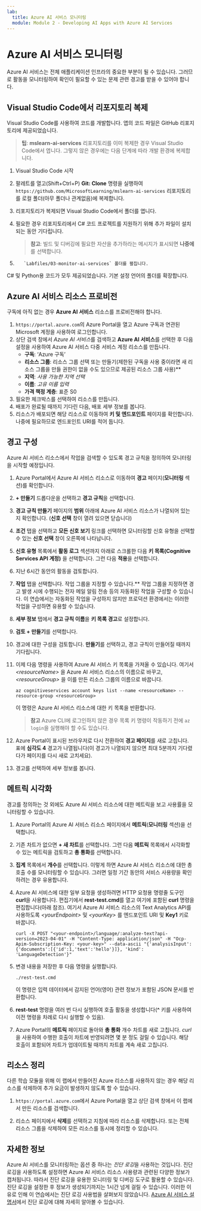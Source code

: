 ```yaml
---
lab:
  title: Azure AI 서비스 모니터링
  module: Module 2 - Developing AI Apps with Azure AI Services
---
```


# Azure AI 서비스 모니터링

Azure AI 서비스는 전체 애플리케이션 인프라의 중요한 부분이 될 수 있습니다. 그러므로 활동을 모니터링하여 확인이 필요할 수 있는 문제 관련 경고를 받을 수 있어야 합니다.

## Visual Studio Code에서 리포지토리 복제

Visual Studio Code를 사용하여 코드를 개발합니다. 앱의 코드 파일은 GitHub 리포지토리에 제공되었습니다.

> **팁**: **mslearn-ai-services** 리포지토리를 이미 복제한 경우 Visual Studio Code에서 엽니다. 그렇지 않은 경우에는 다음 단계에 따라 개발 환경에 복제합니다.

1. Visual Studio Code 시작
2. 팔레트를 열고(Shift+Ctrl+P) **Git: Clone** 명령을 실행하여 `https://github.com/MicrosoftLearning/mslearn-ai-services` 리포지토리를 로컬 폴더(아무 폴더나 관계없음)에 복제합니다.
3. 리포지토리가 복제되면 Visual Studio Code에서 폴더를 엽니다.
4. 필요한 경우 리포지토리에서 C# 코드 프로젝트를 지원하기 위해 추가 파일이 설치되는 동안 기다립니다.

    > **참고**: 빌드 및 디버깅에 필요한 자산을 추가하라는 메시지가 표시되면 **나중에**를 선택합니다.

5. 
          `Labfiles/03-monitor-ai-services` 폴더를 펼칩니다.

C# 및 Python용 코드가 모두 제공되었습니다. 기본 설정 언어의 폴더를 확장합니다.

## Azure AI 서비스 리소스 프로비전

구독에 아직 없는 경우 **Azure AI 서비스** 리소스를 프로비전해야 합니다.

1. `https://portal.azure.com`의 Azure Portal을 열고 Azure 구독과 연관된 Microsoft 계정을 사용하여 로그인합니다.
2. 상단 검색 창에서 *Azure AI 서비스*를 검색하고 **Azure AI 서비스**를 선택한 후 다음 설정을 사용하여 Azure AI 서비스 다중 서비스 계정 리소스를 만듭니다.
    - **구독**: ‘Azure 구독’
    - **리소스 그룹**: 리소스 그룹 선택 또는 만들기(제한된 구독을 사용 중이라면 새 리소스 그룹을 만들 권한이 없을 수도 있으므로 제공된 리소스 그룹 사용)**
    - **지역**: *사용 가능한 지역 선택*
    - **이름**: *고유 이름 입력*
    - **가격 책정 계층**: 표준 S0
3. 필요한 체크박스를 선택하여 리소스를 만듭니다.
4. 배포가 완료될 때까지 기다린 다음, 배포 세부 정보를 봅니다.
5. 리소스가 배포되면 해당 리소스로 이동하여 **키 및 엔드포인트** 페이지를 확인합니다. 나중에 필요하므로 엔드포인트 URI를 적어 둡니다.

## 경고 구성

Azure AI 서비스 리소스에서 작업을 검색할 수 있도록 경고 규칙을 정의하여 모니터링을 시작할 예정입니다.

1. Azure Portal에서 Azure AI 서비스 리소스로 이동하여 **경고** 페이지(**모니터링** 섹션)를 확인합니다.
2. **+ 만들기** 드롭다운을 선택하고 **경고 규칙**을 선택합니다.
3. **경고 규칙 만들기** 페이지의 **범위** 아래에 Azure AI 서비스 리소스가 나열되어 있는지 확인합니다. (**신호 선택** 창이 열려 있으면 닫습니다)
4. **조건** 탭을 선택하고 **모든 신호 보기** 링크를 선택하면 모니터링할 신호 유형을 선택할 수 있는 **신호 선택** 창이 오른쪽에 나타납니다.
5. **신호 유형** 목록에서 **활동 로그** 섹션까지 아래로 스크롤한 다음 **키 목록(Cognitive Services API 계정)** 을 선택합니다. 그런 다음 **적용**을 선택합니다.
6. 지난 6시간 동안의 활동을 검토합니다.
7. **작업** 탭을 선택합니다. 작업 그룹을 지정할 수 있습니다.** 작업 그룹을 지정하면 경고 발생 시에 수행되는 전자 메일 알림 전송 등의 자동화된 작업을 구성할 수 있습니다. 이 연습에서는 자동화된 작업을 구성하지 않지만 프로덕션 환경에서는 이러한 작업을 구성하면 유용할 수 있습니다.
8. **세부 정보** 탭에서 **경고 규칙 이름**을 **키 목록 경고**로 설정합니다.
9. **검토 + 만들기**를 선택합니다. 
10. 경고에 대한 구성을 검토합니다. **만들기**를 선택하고, 경고 규칙이 만들어질 때까지 기다립니다.
11. 이제 다음 명령을 사용하여 Azure AI 서비스 키 목록을 가져올 수 있습니다. 여기서 *&lt;resourceName&gt;* 을 Azure AI 서비스 리소스의 이름으로 바꾸고, *&lt;resourceGroup&gt;* 을 이를 만든 리소스 그룹의 이름으로 바꿉니다.

    ```
    az cognitiveservices account keys list --name <resourceName> --resource-group <resourceGroup>
    ```

    이 명령은 Azure AI 서비스 리소스에 대한 키 목록을 반환합니다.

    > **참고** Azure CLI에 로그인하지 않은 경우 목록 키 명령이 작동하기 전에 `az login`을 실행해야 할 수도 있습니다.

12. Azure Portal이 표시된 브라우저로 다시 전환하여 **경고 페이지**를 새로 고칩니다. 표에 **심각도 4** 경고가 나열됩니다(이 경고가 나열되지 않으면 최대 5분까지 기다렸다가 페이지를 다시 새로 고치세요).
13. 경고를 선택하여 세부 정보를 봅니다.

## 메트릭 시각화

경고를 정의하는 것 외에도 Azure AI 서비스 리소스에 대한 메트릭을 보고 사용률을 모니터링할 수 있습니다.

1. Azure Portal의 Azure AI 서비스 리소스 페이지에서 **메트릭**(**모니터링** 섹션)을 선택합니다.
2. 기존 차트가 없으면 **+ 새 차트**를 선택합니다. 그런 다음 **메트릭** 목록에서 시각화할 수 있는 메트릭을 검토하고 **총 통화**를 선택합니다.
3. **집계** 목록에서 **개수**를 선택합니다.  이렇게 하면 Azure AI 서비스 리소스에 대한 총 호출 수를 모니터링할 수 있습니다. 그러면 일정 기간 동안의 서비스 사용량을 확인하려는 경우 유용합니다.
4. Azure AI 서비스에 대한 일부 요청을 생성하려면 HTTP 요청용 명령줄 도구인 **curl**을 사용합니다. 편집기에서 **rest-test.cmd**를 열고 여기에 포함된 **curl** 명령을 편집합니다(아래 참조). 여기서 Azure AI 서비스 리소스의 Text Analytics API를 사용하도록 *&lt;yourEndpoint&gt;* 및 *&lt;yourKey&gt;* 를 엔드포인트 URI 및 **Key1** 키로 바꿉니다.

    ```
    curl -X POST "<your-endpoint>/language/:analyze-text?api-version=2023-04-01" -H "Content-Type: application/json" -H "Ocp-Apim-Subscription-Key: <your-key>" --data-ascii "{'analysisInput':{'documents':[{'id':1,'text':'hello'}]}, 'kind': 'LanguageDetection'}"
    ```

5. 변경 내용을 저장한 후 다음 명령을 실행합니다.

    ```
    ./rest-test.cmd
    ```

    이 명령은 입력 데이터에서 감지된 언어(영어) 관련 정보가 포함된 JSON 문서를 반환합니다.

6. **rest-test** 명령을 여러 번 다시 실행하여 호출 활동을 생성합니다(**^** 키를 사용하여 이전 명령을 차례로 다시 실행할 수 있음).
7. Azure Portal의 **메트릭** 페이지로 돌아와 **총 통화** 개수 차트를 새로 고칩니다. *curl*을 사용하여 수행한 호출이 차트에 반영되려면 몇 분 정도 걸릴 수 있습니다. 해당 호출이 포함되어 차트가 업데이트될 때까지 차트를 계속 새로 고칩니다.

## 리소스 정리

다른 학습 모듈을 위해 이 랩에서 만들어진 Azure 리소스를 사용하지 않는 경우 해당 리소스를 삭제하여 추가 요금이 발생하지 않도록 할 수 있습니다.

1. `https://portal.azure.com`에서 Azure Portal을 열고 상단 검색 창에서 이 랩에서 만든 리소스를 검색합니다.

2. 리소스 페이지에서 **삭제**를 선택하고 지침에 따라 리소스를 삭제합니다. 또는 전체 리소스 그룹을 삭제하여 모든 리소스를 동시에 정리할 수 있습니다.

## 자세한 정보

Azure AI 서비스를 모니터링하는 옵션 중 하나는 *진단 로깅*을 사용하는 것입니다. 진단 로깅을 사용하도록 설정하면 Azure AI 서비스 리소스 사용량과 관련된 다양한 정보가 캡처됩니다. 따라서 진단 로깅을 유용한 모니터링 및 디버깅 도구로 활용할 수 있습니다. 진단 로깅을 설정한 후 정보가 생성되기까지는 1시간 넘게 걸릴 수 있습니다. 이러한 이유로 인해 이 연습에서는 진단 로깅 사용법을 살펴보지 않았습니다. [Azure AI 서비스 설명서](https://docs.microsoft.com/azure/ai-services/diagnostic-logging)에서 진단 로깅에 대해 자세히 알아볼 수 있습니다.
